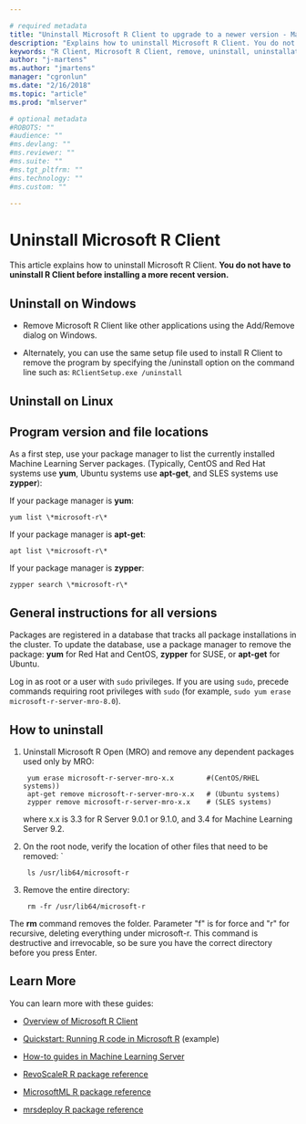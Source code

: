 ```yaml
---

# required metadata
title: "Uninstall Microsoft R Client to upgrade to a newer version - Machine Learning Server "
description: "Explains how to uninstall Microsoft R Client. You do not have to uninstall R Client before installing a more recent version."
keywords: "R Client, Microsoft R Client, remove, uninstall, uninstallation"
author: "j-martens"
ms.author: "jmartens"
manager: "cgronlun"
ms.date: "2/16/2018"
ms.topic: "article"
ms.prod: "mlserver"

# optional metadata
#ROBOTS: ""
#audience: ""
#ms.devlang: ""
#ms.reviewer: ""
#ms.suite: ""
#ms.tgt_pltfrm: ""
#ms.technology: ""
#ms.custom: ""

---
```


# Uninstall Microsoft R Client 

This article explains how to uninstall Microsoft R Client. **You do not have to uninstall R Client before installing a more recent version.**

## Uninstall on Windows

+ Remove Microsoft R Client like other applications using the Add/Remove dialog on Windows.

+ Alternately, you can use the same setup file used to install R Client to remove the program by specifying the /uninstall option on the command line such as:
  ```RClientSetup.exe /uninstall```


## Uninstall on Linux

## Program version and file locations

As a first step, use your package manager to list the currently installed Machine Learning Server packages. (Typically, CentOS and Red Hat systems use **yum**, Ubuntu systems use **apt-get**, and SLES systems use **zypper**):

If your package manager is **yum**:

	yum list \*microsoft-r\*

If your package manager is **apt-get**:

	apt list \*microsoft-r\*

If your package manager is **zypper**:

	zypper search \*microsoft-r\*

## General instructions for all versions

Packages are registered in a database that tracks all package installations in the cluster. To update the database, use a package manager to remove the package: **yum** for Red Hat and CentOS, **zypper** for SUSE, or **apt-get** for Ubuntu.

Log in as root or a user with `sudo` privileges. If you are using `sudo`, precede commands requiring root privileges with `sudo` (for example, `sudo yum erase microsoft-r-server-mro-8.0`).

## How to uninstall

1. Uninstall Microsoft R Open (MRO) and remove any dependent packages used only by MRO:

        yum erase microsoft-r-server-mro-x.x 		#(CentOS/RHEL systems))
		apt-get remove microsoft-r-server-mro-x.x	# (Ubuntu systems)
		zypper remove microsoft-r-server-mro-x.x	# (SLES systems)

   where x.x is 3.3 for R Server 9.0.1 or 9.1.0, and 3.4 for Machine Learning Server 9.2.

2. On the root node, verify the location of other files that need to be removed: `

        ls /usr/lib64/microsoft-r

3. Remove the entire directory:

        rm -fr /usr/lib64/microsoft-r

The **rm** command removes the folder. Parameter "f" is for force and "r" for recursive, deleting everything under microsoft-r. This command is destructive and irrevocable, so be sure you have the correct directory before you press Enter.


## Learn More

You can learn more with these guides:

+ [Overview of Microsoft R Client](../r-client-get-started.md) 

+ [Quickstart: Running R code in Microsoft R](../r/quickstart-run-r-code.md) (example)

+ [How-to guides in Machine Learning Server](../r/how-to-introduction.md)

+ [RevoScaleR R package reference](../r/tutorial-introduction.md)

+ [MicrosoftML R package reference](../r-reference/microsoftml/microsoftml-package.md)

+ [mrsdeploy R package reference](../r-reference/mrsdeploy/mrsdeploy-package.md)